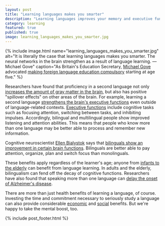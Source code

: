 ```yaml
---
layout: post
title: "Learning languages makes you smarter"
description: "Learning languages improves your memory and executive functions by strengthening the neural networks in your brain"
category: learning
featured: true
published: true
image: learning_languages_makes_you_smarter.jpg
---
```


{% include image.html name="learning_languages_makes_you_smarter.jpg" alt="It is literally the case that learning languages makes you smarter. The neural networks in the brain strengthen as a result of language learning. — Michael Gove" caption="As Britain's Education Secretary, [Michael Gove](https://en.wikipedia.org/wiki/Michael_Gove) advocated [making foreign language education compulsory](http://www.bbc.com/news/education-15135560) starting at age five." %}

Researchers have found that proficiency in a second language not only [increases the amount of gray matter in the brain](https://www.ncbi.nlm.nih.gov/pmc/articles/PMC3583091/), but also has positive "spillover effects" on other areas of the brain. For example, learning a second language [strengthens the brain's executive functions](https://www.ncbi.nlm.nih.gov/pmc/articles/PMC3356657/) even outside of language-related contexts. [Executive functions](https://en.wikipedia.org/wiki/Executive_functions) include cognitive tasks such as focusing attention, switching between tasks, and inhibiting impulses. Accordingly, bilingual and multilingual people show improved listening and attention abilities. This means that people who know more than one language may be better able to process and remember new information.

Cognitive neuroscientist [Ellen Bialystok](http://lcad.lab.yorku.ca) says that [bilinguals show an improvement in certain brain functions](http://www.scilearn.com/blog/does-being-bilingual-make-you-smarter). Bilinguals are better able to pay attention, organize, plan and switch focus than monolinguals.

These benefits apply regardless of the learner's age; anyone from [infants to the elderly](https://www.ncbi.nlm.nih.gov/pmc/articles/PMC3583091/) can benefit from language learning. In adults and the elderly, bilingualism can fend off the decay of cognitive functions. Researchers have also found that speaking more than one language can [delay the onset of Alzheimer's disease](https://www.ncbi.nlm.nih.gov/pmc/articles/PMC3033609/).

There are more than just health benefits of learning a language, of course. Investing the time and commitment necessary to seriously study a language can also provide considerable [economic](http://news.ufl.edu/archive/2000/01/in-florida-it-pays-to-be-bilingual-university-of-florida-study-finds.html) and [social](http://www.sciencedirect.com/science/article/pii/S1877042814054044) benefits. But we're happy to take the mental boost, too.

{% include post_footer.html %}
